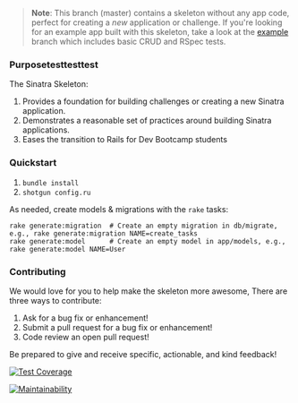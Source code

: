 > **Note**: This branch (master) contains a skeleton without any app code, perfect for creating a _new_ application or challenge. If you're looking for an example app built with this skeleton, take a look at the [example](/../..//tree/example) branch which includes basic CRUD and RSpec tests.

### Purposetesttesttest
The Sinatra Skeleton:

1. Provides a foundation for building challenges or creating a new Sinatra application.
2. Demonstrates a reasonable set of practices around building Sinatra applications.
3. Eases the transition to Rails for Dev Bootcamp students

### Quickstart

1.  `bundle install`
2.  `shotgun config.ru`

As needed, create models & migrations with the `rake` tasks:

```
rake generate:migration  # Create an empty migration in db/migrate, e.g., rake generate:migration NAME=create_tasks
rake generate:model      # Create an empty model in app/models, e.g., rake generate:model NAME=User
```

### Contributing

We would love for you to help make the skeleton more awesome, There are three ways to contribute:

1. Ask for a bug fix or enhancement!
2. Submit a pull request for a bug fix or enhancement!
3. Code review an open pull request!

Be prepared to give and receive specific, actionable, and kind feedback!

[![Test Coverage](https://api.codeclimate.com/v1/badges/c9ffa8f022d3dc81b705/test_coverage)](https://codeclimate.com/repos/59370df93a82500264000033/test_coverage)

[![Maintainability](https://api.codeclimate.com/v1/badges/5414ccc4e7a1f5e38c79/maintainability)](https://codeclimate.com/github/rastating/wordpress-exploit-framework/maintainability)
